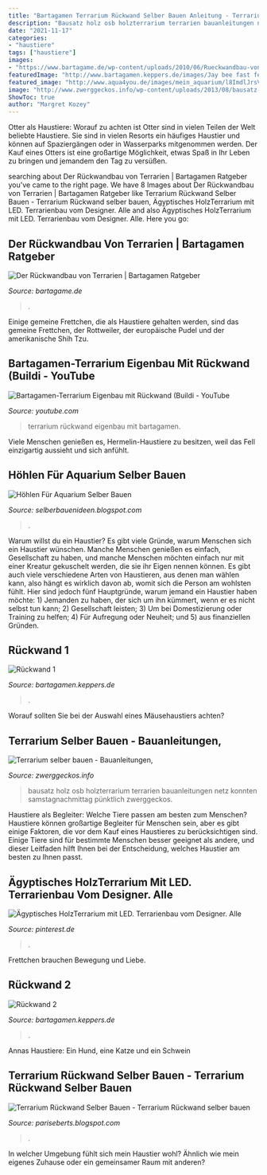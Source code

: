 ```yaml
---
title: "Bartagamen Terrarium Rückwand Selber Bauen Anleitung - Terrarium Rückwand Eigenbau Mit Bartagamen"
description: "Bausatz holz osb holzterrarium terrarien bauanleitungen netz konnten samstagnachmittag pünktlich zwerggeckos"
date: "2021-11-17"
categories:
- "haustiere"
tags: ["haustiere"]
images:
- "https://www.bartagame.de/wp-content/uploads/2010/06/Rueckwandbau-von-Terrarien.jpg"
featuredImage: "http://www.bartagamen.keppers.de/images/Jay bee fast fertig Rueckwand Bartagame.jpg"
featured_image: "http://www.aqua4you.de/images/mein_aquarium/l8ImdlJrsVUj.jpg"
image: "http://www.zwerggeckos.info/wp-content/uploads/2013/08/bausatz-osb-terrarium.jpg"
ShowToc: true
author: "Margret Kozey"
---
```



Otter als Haustiere: Worauf zu achten ist
Otter sind in vielen Teilen der Welt beliebte Haustiere. Sie sind in vielen Resorts ein häufiges Haustier und können auf Spaziergängen oder in Wasserparks mitgenommen werden. Der Kauf eines Otters ist eine großartige Möglichkeit, etwas Spaß in Ihr Leben zu bringen und jemandem den Tag zu versüßen.

	

		
searching about Der Rückwandbau von Terrarien | Bartagamen Ratgeber you've came to the right page. We have 8 Images about Der Rückwandbau von Terrarien | Bartagamen Ratgeber like Terrarium Rückwand Selber Bauen - Terrarium Rückwand selber bauen, Ägyptisches HolzTerrarium mit LED. Terrarienbau vom Designer. Alle and also Ägyptisches HolzTerrarium mit LED. Terrarienbau vom Designer. Alle. Here you go:
		
    
## Der Rückwandbau Von Terrarien | Bartagamen Ratgeber

<img loading=lazy src="https://www.bartagame.de/wp-content/uploads/2010/06/Rueckwandbau-von-Terrarien.jpg" onerror="this.onerror=null;this.src='https://tse1.mm.bing.net/th?id=OIP.mGWtLrQ8M9oRdfdimjitwAHaLH&amp;pid=15.1';" alt="Der Rückwandbau von Terrarien | Bartagamen Ratgeber">

_Source: bartagame.de_

>. 

	

Einige gemeine Frettchen, die als Haustiere gehalten werden, sind das gemeine Frettchen, der Rottweiler, der europäische Pudel und der amerikanische Shih Tzu.

    
## Bartagamen-Terrarium Eigenbau Mit Rückwand (Buildi - YouTube

<img loading=lazy src="https://i.ytimg.com/vi/DhlBqc7gkxE/maxresdefault.jpg" onerror="this.onerror=null;this.src='https://tse3.mm.bing.net/th?id=OIP.jE-i9K26EH5jJv0EkwNIFgHaEK&amp;pid=15.1';" alt="Bartagamen-Terrarium Eigenbau mit Rückwand (Buildi - YouTube">

_Source: youtube.com_

>terrarium rückwand eigenbau mit bartagamen. 

	

Viele Menschen genießen es, Hermelin-Haustiere zu besitzen, weil das Fell einzigartig aussieht und sich anfühlt.

    
## Höhlen Für Aquarium Selber Bauen

<img loading=lazy src="http://www.aqua4you.de/images/mein_aquarium/l8ImdlJrsVUj.jpg" onerror="this.onerror=null;this.src='https://tse2.mm.bing.net/th?id=OIP.JhGZ5x28Gbxk5S5duZfLYAHaFW&amp;pid=15.1';" alt="Höhlen Für Aquarium Selber Bauen">

_Source: selberbauenideen.blogspot.com_

>. 

	

Warum willst du ein Haustier?
Es gibt viele Gründe, warum Menschen sich ein Haustier wünschen. Manche Menschen genießen es einfach, Gesellschaft zu haben, und manche Menschen möchten einfach nur mit einer Kreatur gekuschelt werden, die sie ihr Eigen nennen können. Es gibt auch viele verschiedene Arten von Haustieren, aus denen man wählen kann, also hängt es wirklich davon ab, womit sich die Person am wohlsten fühlt. Hier sind jedoch fünf Hauptgründe, warum jemand ein Haustier haben möchte: 1) Jemanden zu haben, der sich um ihn kümmert, wenn er es nicht selbst tun kann; 2) Gesellschaft leisten; 3) Um bei Domestizierung oder Training zu helfen; 4) Für Aufregung oder Neuheit; und 5) aus finanziellen Gründen.

    
## Rückwand 1

<img loading=lazy src="http://www.bartagamen.keppers.de/images/Jay bee fast fertig Rueckwand Bartagame.jpg" onerror="this.onerror=null;this.src='https://tse4.mm.bing.net/th?id=OIP.H8P-BOaWcMNCWFxIVHK1xQHaDf&amp;pid=15.1';" alt="Rückwand 1">

_Source: bartagamen.keppers.de_

>. 

	

Worauf sollten Sie bei der Auswahl eines Mäusehaustiers achten?

    
## Terrarium Selber Bauen - Bauanleitungen,

<img loading=lazy src="http://www.zwerggeckos.info/wp-content/uploads/2013/08/bausatz-osb-terrarium.jpg" onerror="this.onerror=null;this.src='https://tse3.mm.bing.net/th?id=OIP.RoJIq8TJH5Sk-cUVrEoZIQHaFj&amp;pid=15.1';" alt="Terrarium selber bauen - Bauanleitungen,">

_Source: zwerggeckos.info_

>bausatz holz osb holzterrarium terrarien bauanleitungen netz konnten samstagnachmittag pünktlich zwerggeckos. 

	

Haustiere als Begleiter: Welche Tiere passen am besten zum Menschen?
Haustiere können großartige Begleiter für Menschen sein, aber es gibt einige Faktoren, die vor dem Kauf eines Haustieres zu berücksichtigen sind. Einige Tiere sind für bestimmte Menschen besser geeignet als andere, und dieser Leitfaden hilft Ihnen bei der Entscheidung, welches Haustier am besten zu Ihnen passt.

    
## Ägyptisches HolzTerrarium Mit LED. Terrarienbau Vom Designer. Alle

<img loading=lazy src="https://i.pinimg.com/originals/28/43/02/28430254a89bc700367727c0c0d291bc.jpg" onerror="this.onerror=null;this.src='https://tse2.mm.bing.net/th?id=OIP.xBf1D6VTIM41lKtqryX6qgHaFj&amp;pid=15.1';" alt="Ägyptisches HolzTerrarium mit LED. Terrarienbau vom Designer. Alle">

_Source: pinterest.de_

>. 

	

Frettchen brauchen Bewegung und Liebe.

    
## Rückwand 2

<img loading=lazy src="http://www.bartagamen.keppers.de/images/jaybee 5 Rueckwand Sand.jpg" onerror="this.onerror=null;this.src='https://tse3.mm.bing.net/th?id=OIP.101HDfwYXYw_fvRPkskjAgHaFB&amp;pid=15.1';" alt="Rückwand 2">

_Source: bartagamen.keppers.de_

>. 

	

Annas Haustiere: Ein Hund, eine Katze und ein Schwein

    
## Terrarium Rückwand Selber Bauen - Terrarium Rückwand Selber Bauen

<img loading=lazy src="https://lh5.googleusercontent.com/proxy/CyAPjXbIVLyhhDXbr-t4SPkyyj2WAwYo4r8f1xPEUmI2Cb-4JFlug722U5Zmfo5nmGgyaJBQVRpqrGcBhBXdtSksQ2DgUCZjToKorXBLhaH39TpH41o_CBZjIniWzP_YgXyR6CVG=w1200-h630-p-k-no-nu" onerror="this.onerror=null;this.src='https://tse3.mm.bing.net/th?id=OIP.P1e7lxgS08FdGJV3M5GYFQHaD_&amp;pid=15.1';" alt="Terrarium Rückwand Selber Bauen - Terrarium Rückwand selber bauen">

_Source: pariseberts.blogspot.com_

>. 

	

In welcher Umgebung fühlt sich mein Haustier wohl? Ähnlich wie mein eigenes Zuhause oder ein gemeinsamer Raum mit anderen?

